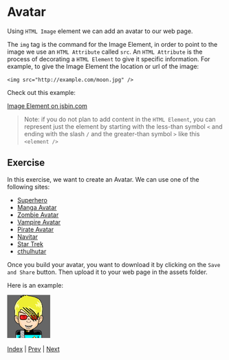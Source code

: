 # Avatar

Using `HTML Image` element we can add an avatar to our web page.

The `img` tag is the command for the Image Element, in order to point to the image we use an `HTML Attribute` called `src`. An `HTML Attribute` is the process of decorating a `HTML Element` to give it specific information. For example, to give the Image Element the location or url of the image:

```
<img src="http://example.com/moon.jpg" />
```

Check out this example:

<a class="jsbin-embed" href="https://jsbin.com/dihife/2/embed?html,output">Image Element on jsbin.com</a>

> Note: if you do not plan to add content in the `HTML Element`, you can represent just the element by starting with the less-than symbol `<`  and ending with the slash `/` and the greater-than symbol `>` like this `<element />`

## Exercise

In this exercise, we want to create an Avatar. We can use one of the following sites:

- [Superhero](http://superherotar.framiq.com/)
- [Manga Avatar](http://mangatar.framiq.com/)
- [Zombie Avatar](http://zombietar.framiq.com/)
- [Vampire Avatar](http://vampiretar.framiq.com/)
- [Pirate Avatar](http://piratetar.framiq.com/)
- [Navitar](http://navitar.framiq.com/)
- [Star Trek](http://trekkietar.framiq.com/)
- [cthulhutar](http://cthulhutar.framiq.com/)

Once you build your avatar, you want to download it by clicking on the `Save and Share` button. Then upload it to your web page in the assets folder.

Here is an example:

![Trekkie Tar](trekkietar_20160705_192748.png)

[Index](.) | [Prev](powers) | [Next](css-format)
